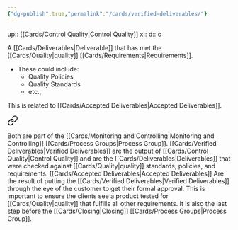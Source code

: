 ```yaml
---
{"dg-publish":true,"permalink":"/cards/verified-deliverables/"}
---
```


up:: [[Cards/Control Quality\|Control Quality]] 
x:: 
d:: c

A [[Cards/Deliverables\|Deliverable]] that has met the [[Cards/Quality\|quality]] [[Cards/Requirements\|Requirements]]. 
- These could include:
	- Quality Policies
	- Quality Standards
	- etc., 

This is related to [[Cards/Accepted Deliverables\|Accepted Deliverables]].

<div class="transclusion internal-embed is-loaded"><a class="markdown-embed-link" href="/cards/accepted-deliverables/#45a39e" aria-label="Open link"><svg xmlns="http://www.w3.org/2000/svg" width="24" height="24" viewBox="0 0 24 24" fill="none" stroke="currentColor" stroke-width="2" stroke-linecap="round" stroke-linejoin="round" class="svg-icon lucide-link"><path d="M10 13a5 5 0 0 0 7.54.54l3-3a5 5 0 0 0-7.07-7.07l-1.72 1.71"></path><path d="M14 11a5 5 0 0 0-7.54-.54l-3 3a5 5 0 0 0 7.07 7.07l1.71-1.71"></path></svg></a><div class="markdown-embed">



Both are part of the [[Cards/Monitoring and Controlling\|Monitoring and Controlling]] [[Cards/Process Groups\|Process Group]]. [[Cards/Verified Deliverables\|Verified Deliverables]] are the output of [[Cards/Control Quality\|Control Quality]] and are the [[Cards/Deliverables\|Deliverables]] that were checked against [[Cards/Quality\|quality]] standards, policies, and requirements. [[Cards/Accepted Deliverables\|Accepted Deliverables]] Are the result of putting the [[Cards/Verified Deliverables\|Verified Deliverables]] through the eye of the customer to get their formal approval. This is important to ensure the clients see a product tested for [[Cards/Quality\|quality]] that fulfills all other requirements. It is also the last step before the [[Cards/Closing\|Closing]] [[Cards/Process Groups\|Process Group]].  

</div></div>



